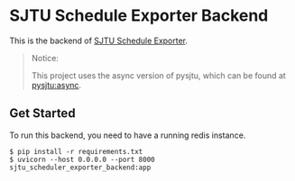 # SJTU Schedule Exporter Backend

This is the backend of [SJTU Schedule Exporter](https://github.com/PhotonQuantum/sjtu-schedule-exporter).

> Notice:
>
> This project uses the async version of pysjtu, which can be found at [pysjtu:async](https://github.com/PhotonQuantum/pysjtu/tree/async).

## Get Started

To run this backend, you need to have a running redis instance.

``` shell script
$ pip install -r requirements.txt
$ uvicorn --host 0.0.0.0 --port 8000 sjtu_scheduler_exporter_backend:app
```